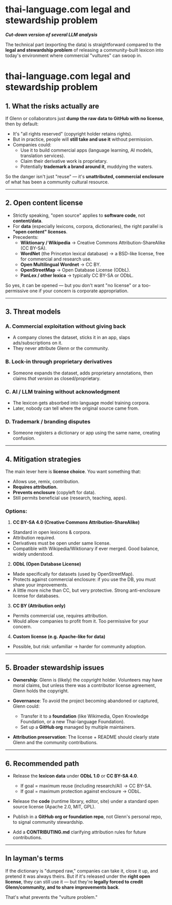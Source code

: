 # thai-language.com legal and stewardship problem

***Cut-down version of several LLM analysis***

The technical part (exporting the data) is straightforward compared to the **legal and stewardship problem** of releasing a community-built lexicon into today's environment where commercial "vultures" can swoop in. 

# thai-language.com legal and stewardship problem

## 1. What the risks actually are

If Glenn or collaborators just **dump the raw data to GitHub with no license**, then by default:

* It's "all rights reserved" (copyright holder retains rights).
* But in practice, people will **still take and use it** without permission.
* Companies could:
  * Use it to build commercial apps (language learning, AI models, translation services).
  * Claim their derivative work is proprietary.
  * Potentially **trademark a brand around it**, muddying the waters.

So the danger isn't just "reuse" — it's **unattributed, commercial enclosure** of what has been a community cultural resource.

---

## 2. Open content license

* Strictly speaking, "open source" applies to **software code**, not **content/data**.
* For **data** (especially lexicons, corpora, dictionaries), the right parallel is **"open content" licenses**.
* Precedents:
    * **Wiktionary / Wikipedia** → Creative Commons Attribution-ShareAlike (CC BY-SA).
    * **WordNet** (the Princeton lexical database) → a BSD-like license, free for commercial and research use.
    * **Open Multilingual Wordnet** → CC BY.
    * **OpenStreetMap** → Open Database License (ODbL).
    * **PanLex / other lexica** → typically CC BY-SA or ODbL.

So yes, it can be opened — but you don't want "no license" or a too-permissive one if your concern is corporate appropriation.

---

## 3. Threat models

### A. **Commercial exploitation without giving back**

* A company clones the dataset, sticks it in an app, slaps ads/subscriptions on it.
* They never attribute Glenn or the community.

### B. **Lock-in through proprietary derivatives**

* Someone expands the dataset, adds proprietary annotations, then claims *that version* as closed/proprietary.

### C. **AI / LLM training without acknowledgment**

* The lexicon gets absorbed into language model training corpora.
* Later, nobody can tell where the original source came from.

### D. **Trademark / branding disputes**

* Someone registers a dictionary or app using the same name, creating confusion.

---

## 4. Mitigation strategies

The main lever here is **license choice**. You want something that:

* Allows use, remix, contribution.
* **Requires attribution.**
* **Prevents enclosure** (copyleft for data).
* Still permits beneficial use (research, teaching, apps).

### Options:

1. **CC BY-SA 4.0 (Creative Commons Attribution-ShareAlike)**

  * Standard in open lexicons & corpora.
  * Attribution required.
  * Derivatives must be open under same license.
  * Compatible with Wikipedia/Wiktionary if ever merged.
  Good balance, widely understood.

2. **ODbL (Open Database License)**

  * Made specifically for datasets (used by OpenStreetMap).
  * Protects against commercial enclosure: if you use the DB, you must share your improvements.
  * A little more niche than CC, but very protective.
  Strong anti-enclosure license for databases.

3. **CC BY (Attribution only)**

  * Permits commercial use, requires attribution.
  * Would allow companies to profit from it.
  Too permissive for your concern.

4. **Custom license (e.g. Apache-like for data)**

  * Possible, but risk: unfamiliar → harder for community adoption.

---

## 5. Broader stewardship issues

* **Ownership**: Glenn is (likely) the copyright holder. Volunteers may have moral claims, but unless there was a contributor license agreement, Glenn holds the copyright.
* **Governance**: To avoid the project becoming abandoned or captured, Glenn could:

  * Transfer it to a **foundation** (like Wikimedia, Open Knowledge Foundation, or a new Thai-language Foundation).
  * Set up a **GitHub org** managed by multiple maintainers.
* **Attribution preservation**: The license + README should clearly state Glenn and the community contributions.

---

## 6. Recommended path

* Release the **lexicon data** under **ODbL 1.0** or **CC BY-SA 4.0**.

  * If goal = maximum reuse (including research/AI) → CC BY-SA.
  * If goal = maximum protection against enclosure → ODbL.
* Release the **code** (runtime library, editor, site) under a standard open source license (Apache 2.0, MIT, GPL).
* Publish in a **GitHub org or foundation repo**, not Glenn's personal repo, to signal community stewardship.
* Add a **CONTRIBUTING.md** clarifying attribution rules for future contributions.

---

##  In layman's terms

If the dictionary is "dumped raw," companies can take it, close it up, and pretend it was always theirs.
But if it's released under the **right open license**, they can still use it — but they're **legally forced to credit Glenn/community, and to share improvements back**.

That's what prevents the "vulture problem."

